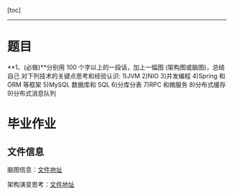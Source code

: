 [toc]

---

# 题目

**1、(必做)**分别用 100 个字以上的一段话，加上一幅图 (架构图或脑图)，总结自己
对下列技术的关键点思考和经验认识:
1)JVM
2)NIO
3)并发编程
4)Spring 和 ORM 等框架
5)MySQL 数据库和 SQL
6)分库分表
7)RPC 和微服务
8)分布式缓存
9)分布式消息队列





# 毕业作业

## 文件信息

脑图信息：[文件地址](https://github.com/smileluck/geek-study/blob/main/job/week15/JAVA架构脑图.xmind)

架构演变思考：[文件地址](https://github.com/smileluck/geek-study/blob/main/job/week15/架构演变.xmind)

